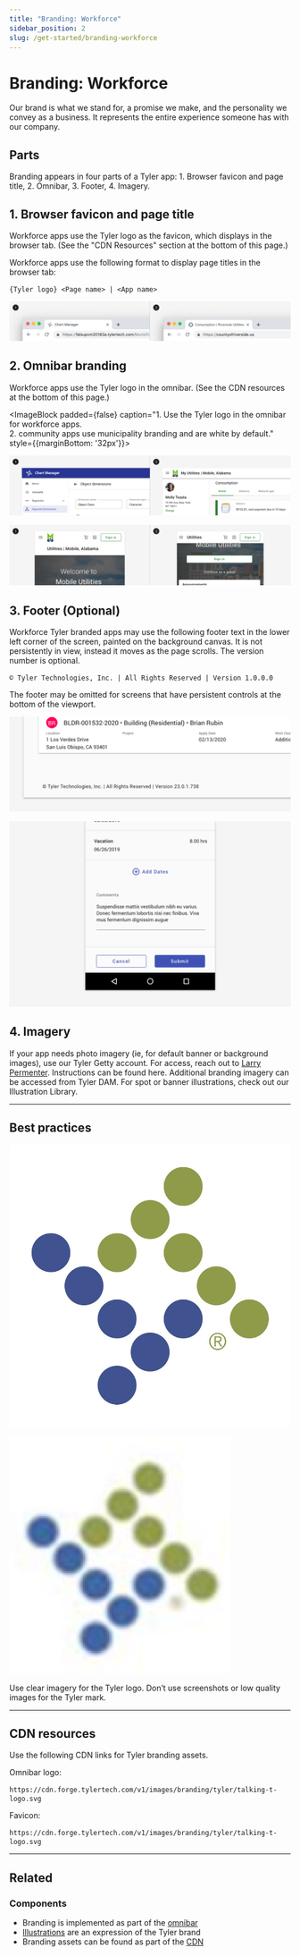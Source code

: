 ```yaml
---
title: "Branding: Workforce"
sidebar_position: 2
slug: /get-started/branding-workforce
---
```


# Branding: Workforce

Our brand is what we stand for, a promise we make, and the personality we convey as a business. It represents the entire experience someone has with our company. 

## Parts

Branding appears in four parts of a Tyler app: 1. Browser favicon and page title, 2. Omnibar, 3. Footer, 4. Imagery. 

## 1. Browser favicon and page title

Workforce apps use the Tyler logo as the favicon, which displays in the browser tab. (See the "CDN Resources" section at the bottom of this page.)

Workforce apps use the following format to display page titles in the browser tab:

```   
{Tyler logo} <Page name> | <App name>
```

<ImageBlock padded={false} caption="1. Workforce apps use the Tyler logo and page name (if applicable) and application name. <br>2. community apps use the municipality logo, page name (if applicable), municipality name, and app name.">

![Image of two tabnames: 1. Chart manager 2. Consumption | Riverside Utilities. ](./images/branding-tab-name.png)

</ImageBlock>

## 2. Omnibar branding

Workforce apps use the Tyler logo in the omnibar. (See the CDN resources at the bottom of this page.)

<ImageBlock padded={false} caption="1. Use the Tyler logo in the omnibar for workforce apps. <br>2. community apps use municipality branding and are white by default." style={{marginBottom: '32px'}}>

![Image of two omnibars: a workforce indigo omnibar with Tyler logo, and a municipality community-facing white omnibar.](./images/omni-branding.png)

</ImageBlock>

<ImageBlock padded={false} caption="1. community apps may use an extended omnibar to dispaly municipality name and app name on page load. <br>2. On scroll, the omnibar shrinks to its default height.">

![Image of two omnibars: a workforce indigo omnibar with Tyler logo, and a municipality community-facing white omnibar.](./images/mobile-omni.png)

</ImageBlock>

## 3. Footer (Optional)

Workforce Tyler branded apps may use the following footer text in the lower left corner of the screen, painted on the background canvas. It is not persistently in view, instead it moves as the page scrolls. The version number is optional.

```
© Tyler Technologies, Inc. | All Rights Reserved | Version 1.0.0.0
```

The footer may be omitted for screens that have persistent controls at the bottom of the viewport. 

<ImageBlock padded={false} caption="A footer may be displayed at the bottom of the page. ">

![Image of a footer in an Energov app.](./images/footer-example.png)

</ImageBlock>

<ImageBlock padded={false} caption="A footer should be omitted on pages with persistent controls.">

![Image of persistent controls in a Tyler app.](./images/persistent-controls.png)

</ImageBlock>

## 4. Imagery 

If your app needs photo imagery (ie, for default banner or background images), use our Tyler Getty account. For access, reach out to <a href="mailto:larry.permenter@tylertech.com">Larry Permenter</a>. Instructions can be found here. Additional branding imagery can be accessed from Tyler DAM. For spot or banner illustrations, check out our Illustration Library.

---

## Best practices 

<DoDontGrid>
  <DoDontRow>
  <DoDontImage>

![Image of a clear Tyler logo.](./images/logo-clear.jpeg)

  </DoDontImage>
  <DoDontImage>

![Image of a blurry Tyler logo.](./images/logo-blurry.png)

  </DoDontImage>
  </DoDontRow>
  <DoDontRow>
    <DoDont type="do">Use clear imagery for the Tyler logo. </DoDont>
    <DoDont type="dont">Don’t use screenshots or low quality images for the Tyler mark. </DoDont>
  </DoDontRow>
</DoDontGrid>

--- 

## CDN resources

Use the following CDN links for Tyler branding assets. 

Omnibar logo:

```
https://cdn.forge.tylertech.com/v1/images/branding/tyler/talking-t-logo.svg
```

Favicon:

```
https://cdn.forge.tylertech.com/v1/images/branding/tyler/talking-t-logo.svg
```

---

## Related

### Components 

- Branding is implemented as part of the [omnibar](/components/omni/omnibar)
- [Illustrations](/get-started/styles/illustrations) are an expression of the Tyler brand
- Branding assets can be found as part of the [CDN](/assets/cdn/overview)
